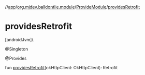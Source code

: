 //[app](../../../index.md)/[org.mjdev.balldontlie.module](../index.md)/[ProvideModule](index.md)/[providesRetrofit](provides-retrofit.md)

# providesRetrofit

[androidJvm]\

@Singleton

@Provides

fun [providesRetrofit](provides-retrofit.md)(okHttpClient: OkHttpClient): Retrofit
